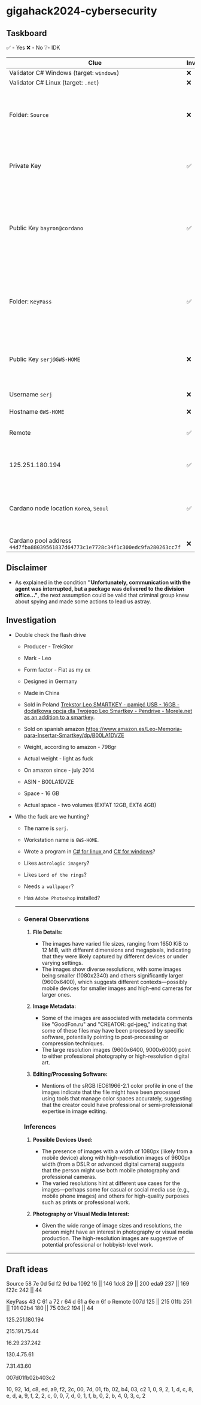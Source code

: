 # gigahack2024-cybersecurity

## Taskboard

✅ - Yes
❌ - No
❔- IDK

| Clue                                                                            | Investigated? | Decoy? | Description                                                                                     | Conclusion                                                |
| ------------------------------------------------------------------------------- | ------------- | ------ | ----------------------------------------------------------------------------------------------- | --------------------------------------------------------- |
| Validator C# Windows (target: `windows`)                                        | ❌             | ❔      | ❔                                                                                               | ❔                                                         |
| Validator C# Linux (target: `.net`)                                             | ❌             | ❔      | ❔                                                                                               | ❔                                                         |
| Folder: `Source`                                                                | ❌             | ❌      | Folder containing original 27 images with filename equal to filehash                            | Yeild `Private key Password "Cardano"`                    |
| Private Key                                                                     | ✅             | ❌      | Openssh private key used to connect to a remote machine                                         | Yeild `Publick key "serj@GWS-HOME"`                       |
| Public Key `bayron@cordano`                                                     | ✅             | ❌      | Public key, derivated from private, with, supposedly, manually changed user@host field          | ❔                                                         |
| Folder: `KeyPass`                                                               | ✅             | ❌      | Contains 7 identic images to the ones from `Source` with slight derivation (1 hex byte) in name | Yeild Password `Cardano`                                  |
| Public Key `serj@GWS-HOME`                                                      | ❌             | ❔      | Public key, derivated from private using password `Cardano`                                    | ❔                                                         |
| Username `serj`                                                                 | ❌             | ❌      | Supposedly, Byron's username                                                                    | Yeild `Remote Username`                                                         |
| Hostname `GWS-HOME`                                                             | ❌             | ❔      | ❔                                                                                               | ❔                                                         |
| Remote                                                                          | ✅             | ❌      | Indexed images with hex byte difference                                                         | Yeild `Cardano Node IP`                                   |
| 125.251.180.194                                                                 | ✅             | ❌      | Cardano node IP Serj connected to                                                               | Yeild Location `Korea`                                    |
| Cardano node location `Korea`, `Seoul`                                          | ✅             | ❌      | IP lookup showed that IP was in Korea                                                           | Cardano Node Serj connected to was hosted in Korea, Seoul |
| Cardano pool address `44d7fba88039561837d64773c1e7728c34f1c300edc9fa280263cc7f` | ❌             | ❔      | ❔                                                                                               |                                                           |

## Disclaimer

- As explained in the condition **"Unfortunately, communication with the agent was interrupted, but a package was delivered to the division office..."**, the next assumption could be valid that criminal group knew about spying and made some actions to lead us astray.

## Investigation

- Double check the flash drive
  
  - Producer - TrekStor
  
  - Mark - Leo
  
  - Form factor - Flat as my ex
  
  - Designed in Germany
  
  - Made in China
  
  - Sold in Poland [Trekstor Leo SMARTKEY - pamięć USB - 16GB - dodatkowa opcja dla Twojego Leo Smartkey - Pendrive - Morele.net](https://www.morele.net/pendrive-trekstor-leo-smartkey-pamiec-usb-16gb-dodatkowa-opcja-dla-twojego-leo-smartkey-7424826/) <u>as an addition to a smartkey</u>.
  
  - Sold on spanish amazon <https://www.amazon.es/Leo-Memoria-para-Insertar-Smartkey/dp/B00LA1DVZE>
  
  - Weight, according to amazon - 798gr
  
  - Actual weight - light as fuck
  
  - On amazon since - july 2014
  
  - ASIN - B00LA1DVZE
  
  - Space - 16 GB
  
  - Actual space - two volumes (EXFAT 12GB, EXT4 4GB)

- Who the fuck are we hunting?
  
  - The name is `serj`.
  
  - Workstation name is `GWS-HOME`.
  
  - Wrote a program in <u>C# for linux </u>and <u>C# for windows</u>?
  
  - Likes `Astrologic imagery`?
  
  - Likes `Lord of the rings`?
  
  - Needs `a wallpaper`?
  
  - Has `Adobe Photoshop` installed?
  
  - ---
  
  - ### General Observations

    1. **File Details:**

       - The images have varied file sizes, ranging from 1650 KiB to 12 MiB, with different dimensions and megapixels, indicating that they were likely captured by different devices or under varying settings.
       - The images show diverse resolutions, with some images being smaller (1080x2340) and others significantly larger (9600x6400), which suggests different contexts—possibly mobile devices for smaller images and high-end cameras for larger ones.

    2. **Image Metadata:**

       - Some of the images are associated with metadata comments like "GoodFon.ru" and "CREATOR: gd-jpeg," indicating that some of these files may have been processed by specific software, potentially pointing to post-processing or compression techniques.
       - The large resolution images (9600x6400, 9000x6000) point to either professional photography or high-resolution digital art.

    3. **Editing/Processing Software:**

       - Mentions of the sRGB IEC61966-2.1 color profile in one of the images indicate that the file might have been processed using tools that manage color spaces accurately, suggesting that the creator could have professional or semi-professional expertise in image editing.

    ### Inferences

    1. **Possible Devices Used:**

       - The presence of images with a width of 1080px (likely from a mobile device) along with high-resolution images of 9600px width (from a DSLR or advanced digital camera) suggests that the person might use both mobile photography and professional cameras.
       - The varied resolutions hint at different use cases for the images—perhaps some for casual or social media use (e.g., mobile phone images) and others for high-quality purposes such as prints or professional work.

    2. **Photography or Visual Media Interest:**

       - Given the wide range of image sizes and resolutions, the person might have an interest in photography or visual media production. The high-resolution images are suggestive of potential professional or hobbyist-level work.

---

## Draft ideas

Source
58
7e
0d
5d
f2
9d
ba
1092  16 || 146
1dc8  29 || 200
eda9 237 || 169
f22c 242 || 44

KeyPass
43  C
61  a
72  r
64  d
61  a
6e  n
6f  o
Remote
007d  125 || 215
01fb  251 || 191
02b4  180 || 75
03c2 194 || 44

125.251.180.194

215.191.75.44

16.29.237.242

130.4.75.61

7.31.43.60

007d01fb02b403c2

10, 92, 1d, c8, ed, a9, f2, 2c, 00, 7d, 01, fb, 02, b4, 03, c2
1, 0, 9, 2, 1, d, c, 8, e, d, a, 9, f, 2, 2, c, 0, 0, 7, d, 0, 1, f, b, 0, 2, b, 4, 0, 3, c, 2

